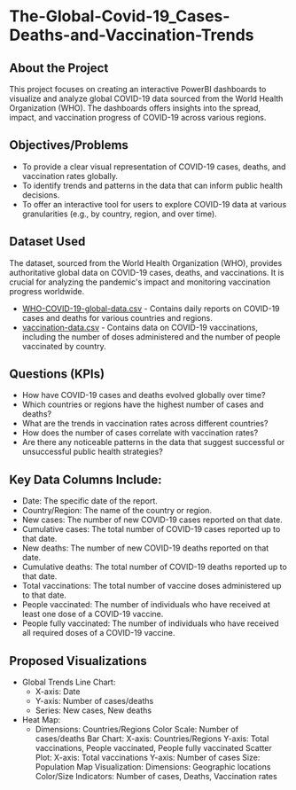 # The-Global-Covid-19_Cases-Deaths-and-Vaccination-Trends

## About the Project
This project focuses on creating an interactive PowerBI dashboards to visualize and analyze global COVID-19 data sourced from the World Health Organization (WHO). The dashboards offers insights into the spread, impact, and vaccination progress of COVID-19 across various regions.

## Objectives/Problems
- To provide a clear visual representation of COVID-19 cases, deaths, and vaccination rates globally.
- To identify trends and patterns in the data that can inform public health decisions.
- To offer an interactive tool for users to explore COVID-19 data at various granularities (e.g., by country, region, and over time).

## Dataset Used
The dataset, sourced from the World Health Organization (WHO), provides authoritative global data on COVID-19 cases, deaths, and vaccinations. It is crucial for analyzing the pandemic's impact and monitoring vaccination progress worldwide.
- <a href="https://github.com/ludreinsalvador/global-covid-19_data_analysis_dashboards/blob/main/WHO-COVID-19-global-data.csv">WHO-COVID-19-global-data.csv</a> - Contains daily reports on COVID-19 cases and deaths for various countries and regions.
- <a href="https://github.com/ludreinsalvador/global-covid-19_data_analysis_dashboards/blob/main/vaccination-data.csv">vaccination-data.csv</a> - Contains data on COVID-19 vaccinations, including the number of doses administered and the number of people vaccinated by country.
  
## Questions (KPIs)
- How have COVID-19 cases and deaths evolved globally over time?
- Which countries or regions have the highest number of cases and deaths?
- What are the trends in vaccination rates across different countries?
- How does the number of cases correlate with vaccination rates?
- Are there any noticeable patterns in the data that suggest successful or unsuccessful public health strategies?

## Key Data Columns Include:
- Date: The specific date of the report.
- Country/Region: The name of the country or region.
- New cases: The number of new COVID-19 cases reported on that date.
- Cumulative cases: The total number of COVID-19 cases reported up to that date.
- New deaths: The number of new COVID-19 deaths reported on that date.
- Cumulative deaths: The total number of COVID-19 deaths reported up to that date.
- Total vaccinations: The total number of vaccine doses administered up to that date.
- People vaccinated: The number of individuals who have received at least one dose of a COVID-19 vaccine.
- People fully vaccinated: The number of individuals who have received all required doses of a COVID-19 vaccine.

## Proposed Visualizations
- Global Trends Line Chart:
  - X-axis: Date
  - Y-axis: Number of cases/deaths
  - Series: New cases, New deaths
- Heat Map:
  - Dimensions: Countries/Regions
Color Scale: Number of cases/deaths
Bar Chart:
X-axis: Countries/Regions
Y-axis: Total vaccinations, People vaccinated, People fully vaccinated
Scatter Plot:
X-axis: Total vaccinations
Y-axis: Number of cases
Size: Population
Map Visualization:
Dimensions: Geographic locations
Color/Size Indicators: Number of cases, Deaths, Vaccination rates
